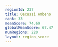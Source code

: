 ```yaml
---
regionId: 237
title: Oecussi Ambeno
rank: 33
meanScore: 74.69
globalMeanScore: 67.47
numRegions: 220
layout: region_score
---
```

